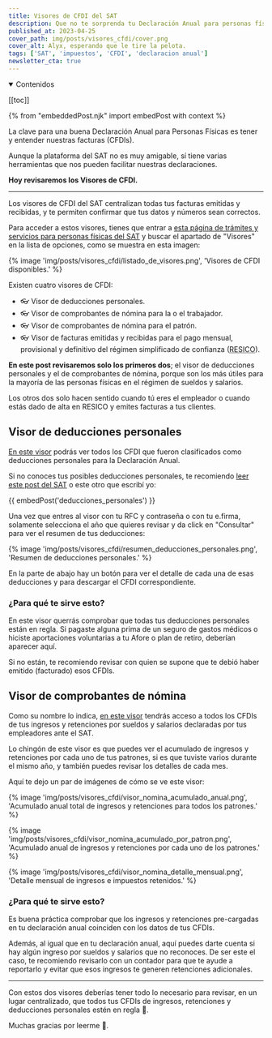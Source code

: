 ```yaml
---
title: Visores de CFDI del SAT
description: Que no te sorprenda tu Declaración Anual para personas físicas, revisa tus facturas, deducciones personales y retenciones de ISR en un solo lugar.
published_at: 2023-04-25
cover_path: img/posts/visores_cfdi/cover.png
cover_alt: Alyx, esperando que le tire la pelota.
tags: ['SAT', 'impuestos', 'CFDI', 'declaracion anual']
newsletter_cta: true
---
```


<details open>
  <summary>
    Contenidos
  </summary>

  [[toc]]

</details>

{% from "embeddedPost.njk" import embedPost with context %}

La clave para una buena Declaración Anual para Personas Físicas es tener y entender nuestras facturas (CFDIs).

Aunque la plataforma del SAT no es muy amigable, sí tiene varias herramientas que nos pueden facilitar nuestras declaraciones.

**Hoy revisaremos los Visores de CFDI.**

***

Los visores de CFDI del SAT centralizan todas tus facturas emitidas y recibidas, y te permiten confirmar que tus datos y números sean correctos.

Para acceder a estos visores, tienes que entrar a [esta página de trámites y servicios para personas físicas del SAT](https://www.sat.gob.mx/personas/declaraciones) y buscar el apartado de "Visores" en la lista de opciones, como se muestra en esta imagen:

{% image 'img/posts/visores_cfdi/listado_de_visores.png', 'Visores de CFDI disponibles.' %}

Existen cuatro visores de CFDI:
- 👓 Visor de deducciones personales.
- 👓 Visor de comprobantes de nómina para la o el trabajador.
- 👓 Visor de comprobantes de nómina para el patrón.
- 👓 Visor de facturas emitidas y recibidas para el pago mensual, provisional y definitivo del régimen simplificado de confianza (<abbr title="Régimen Simplificado de Confianza">RESICO</abbr>).

**En este post revisaremos solo los primeros dos**; el visor de deducciones personales y el de comprobantes de nómina, porque son los más útiles para la mayoría de las personas físicas en el régimen de sueldos y salarios.

Los otros dos solo hacen sentido cuando tú eres el empleador o cuando estás dado de alta en RESICO y emites facturas a tus clientes.

## Visor de deducciones personales

[En este visor](https://www.sat.gob.mx/declaracion/94574/consulta-el-visor-de-deducciones-personales) podrás ver todos los CFDI que fueron clasificados como deducciones personales para la Declaración Anual.

Si no conoces tus posibles deducciones personales, te recomiendo [leer este post del SAT](https://www.sat.gob.mx/consulta/23972/conoce-las-deducciones-personales) o este otro que escribí yo:

{{ embedPost('deducciones_personales') }}

Una vez que entres al visor con tu RFC y contraseña o con tu e.firma, solamente selecciona el año que quieres revisar y da click en "Consultar" para ver el resumen de tus deducciones:

{% image 'img/posts/visores_cfdi/resumen_deducciones_personales.png', 'Resumen de deducciones personales.' %}

En la parte de abajo hay un botón para ver el detalle de cada una de esas deducciones y para descargar el CFDI correspondiente.

### ¿Para qué te sirve esto? 

En este visor querrás comprobar que todas tus deducciones personales están en regla. Si pagaste alguna prima de un seguro de gastos médicos o hiciste aportaciones voluntarias a tu Afore o plan de retiro, deberían aparecer aquí. 

Si no están, te recomiendo revisar con quien se supone que te debió haber emitido (facturado) esos CFDIs.

## Visor de comprobantes de nómina

Como su nombre lo indica, [en este visor](https://www.sat.gob.mx/declaracion/97720/consulta-el-visor-de-comprobantes-de-nomina-para-el-trabajador) tendrás acceso a todos los CFDIs de tus ingresos y retenciones por sueldos y salarios declaradas por tus empleadores ante el SAT.

Lo chingón de este visor es que puedes ver el acumulado de ingresos y retenciones por cada uno de tus patrones, si es que tuviste varios durante el mismo año, y también puedes revisar los detalles de cada mes.

Aquí te dejo un par de imágenes de cómo se ve este visor:

{% image 'img/posts/visores_cfdi/visor_nomina_acumulado_anual.png', 'Acumulado anual total de ingresos y retenciones para todos los patrones.' %}

{% image 'img/posts/visores_cfdi/visor_nomina_acumulado_por_patron.png', 'Acumulado anual de ingresos y retenciones por cada uno de los patrones.' %}

{% image 'img/posts/visores_cfdi/visor_nomina_detalle_mensual.png', 'Detalle mensual de ingresos e impuestos retenidos.' %}

### ¿Para qué te sirve esto?

Es buena práctica comprobar que los ingresos y retenciones pre-cargadas en tu declaración anual coinciden con los datos de tus CFDIs. 

Además, al igual que en tu declaración anual, aquí puedes darte cuenta si hay algún ingreso por sueldos y salarios que no reconoces. De ser este el caso, te recomiendo revisarlo con un contador para que te ayude a reportarlo y evitar que esos ingresos te generen retenciones adicionales.

***

Con estos dos visores deberías tener todo lo necesario para revisar, en un lugar centralizado, que todos tus CFDIs de ingresos, retenciones y deducciones personales estén en regla 🥳.

Muchas gracias por leerme 💜.